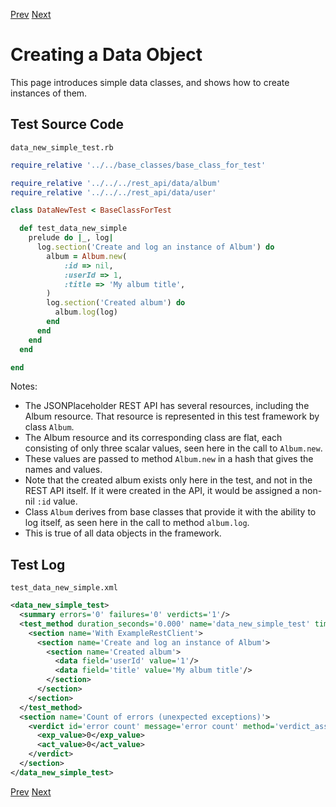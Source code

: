 <!--- GENERATED FILE, DO NOT EDIT --->
[Prev](./PostAlbums.md) [Next](./DataNewComplex.md)

# Creating a Data Object

This page introduces simple data classes, and shows how to create instances of them.

## Test Source Code

<code>data_new_simple_test.rb</code>
```ruby
require_relative '../../base_classes/base_class_for_test'

require_relative '../../../rest_api/data/album'
require_relative '../../../rest_api/data/user'

class DataNewTest < BaseClassForTest

  def test_data_new_simple
    prelude do |_, log|
      log.section('Create and log an instance of Album') do
        album = Album.new(
            :id => nil,
            :userId => 1,
            :title => 'My album title',
        )
        log.section('Created album') do
          album.log(log)
        end
      end
    end
  end

end
```

Notes:

- The JSONPlaceholder REST API has several resources, including the Album resource.  That resource is represented in this test framework by class <code>Album</code>.
- The Album resource and its corresponding class are flat, each consisting of only three scalar values, seen here in the call to <code>Album.new</code>.
- These values are passed to method <code>Album.new</code> in a hash that gives the names and values.
- Note that the created album exists only here in the test, and not in the REST API itself.  If it were created in the API, it would be assigned a non-nil <code>:id</code> value.
- Class <code>Album</code> derives from base classes that provide it with the ability to log itself, as seen here in the call to method <code>album.log</code>.
- This is true of all data objects in the framework.

##  Test Log

<code>test_data_new_simple.xml</code>
```xml
<data_new_simple_test>
  <summary errors='0' failures='0' verdicts='1'/>
  <test_method duration_seconds='0.000' name='data_new_simple_test' timestamp='2017-09-26-Tue-17.08.38.957'>
    <section name='With ExampleRestClient'>
      <section name='Create and log an instance of Album'>
        <section name='Created album'>
          <data field='userId' value='1'/>
          <data field='title' value='My album title'/>
        </section>
      </section>
    </section>
  </test_method>
  <section name='Count of errors (unexpected exceptions)'>
    <verdict id='error count' message='error count' method='verdict_assert_equal?' outcome='passed' volatile='true'>
      <exp_value>0</exp_value>
      <act_value>0</act_value>
    </verdict>
  </section>
</data_new_simple_test>
```

[Prev](./PostAlbums.md) [Next](./DataNewComplex.md)
